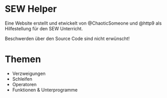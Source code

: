 # SEW Helper
Eine Website erstellt und etwickelt von @ChaoticSomeone und @http9 als Hilfestellung für den SEW Unterricht.

Beschwerden über den Source Code sind nicht erwünscht!

# Themen
- Verzweigungen
- Schleifen
- Operatoren
- Funktionen & Unterprogramme
